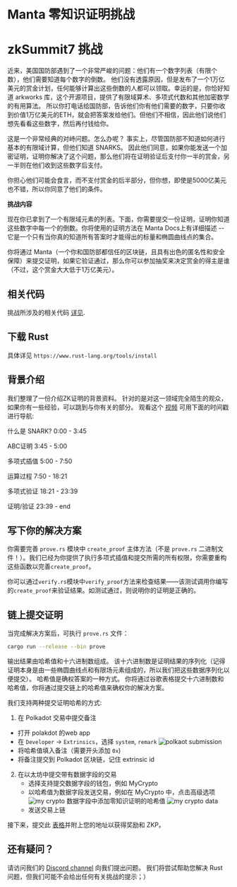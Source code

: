 # Manta 零知识证明挑战

# zkSummit7 挑战

近来，美国国防部遇到了一个非常严峻的问题：他们有一个数字列表（有限个数），他们需要知道每个数字的倒数。 他们没有透露原因，但是发布了一个1万亿美元的赏金计划，任何能够计算出这些倒数的人都可以领取。幸运的是，你恰好知道 arkworks 库，这个开源项目，提供了有限域算术、多项式代数和其他加密数学的有用算法。 所以你打电话给国防部，告诉他们你有他们需要的数字，只要你收到价值1万亿美元的ETH，就会把答案发给他们。但他们不相信，因此他们说他们想先看看这些数字，然后再付钱给你。

这是一个非常经典的对峙问题。怎么办呢？ 事实上，尽管国防部不知道如何进行基本的有限域计算，但他们知道 SNARKS。 因此他们同意，如果你能发送一个加密证明，证明你解决了这个问题，那么他们将在证明验证后支付你一半的赏金，另一半则在他们收到这些数字后支付。

你担心他们可能会食言，而不支付赏金的后半部分，但你想，即使是5000亿美元也不错，所以你同意了他们的条件。

**挑战内容**

现在你已拿到了一个有限域元素的列表。下面，你需要提交一份证明，证明你知道这些数字中每一个的倒数。你将使用的证明方法在 Manta Docs上有详细描述 -- 它是一个只有当你真的知道所有答案时才能得出的标量和椭圆曲线点的集合。

你将通过 Manta（一个你和国防部都信任的区块链，且具有出色的匿名性和安全保障）来提交证明，如果它验证通过，那么你可以参加抽奖来决定赏金的得主是谁（不过，这个赏金大大低于1万亿美元）。

## 相关代码

挑战所涉及的相关代码 [详见](https://github.com/Manta-Network/ZKSummitHackingChallenge).

## 下载 Rust
具体详见 `https://www.rust-lang.org/tools/install`

## 背景介绍

我们整理了一份介绍ZK证明的背景资料。 针对的是对这一领域完全陌生的观众，如果你有一些经验，可以跳到与你有关的部分。 观看这个 [视频](https://drive.google.com/file/d/1mwLsnU_1mNWUV7f7jYAwcJDet7aQETaD/view?usp=sharing) 可用下面的时间戳进行导航:

什么是 SNARK? 0:00 - 3:45

ABC证明 3:45 - 5:00

多项式插值 5:00 - 7:50

运算过程  7:50 - 18:21

多项式验证 18:21 - 23:39

证明/验证 23:39 - end

## 写下你的解决方案

你需要完善 `prove.rs` 模块中 `create_proof` 主体方法（不是 `prove.rs` 二进制文件！）。我们已经为你提供了执行多项式插值和提交所需的所有权限，你需要重构这些函数以完善`create_proof`。

你可以通过`verify.rs`模块中`verify_proof`方法来检查结果——该测试调用你编写的`create_proof`来验证结果。如测试通过，则说明你的证明是正确的。

## **链上提交证明**

当完成解决方案后，可执行 `prove.rs` 文件：

```sh
cargo run --release --bin prove
```

输出结果由哈希值和十六进制数组成。 该十六进制数是证明结果的序列化（记得证明本身是由一些椭圆曲线点和有限场元素组成的，所以我们把这些数据序列化以便提交）。 哈希值是确权答案的一种方式。 你将通过谷歌表格提交十六进制数和哈希值，你将通过提交链上的哈希值来确权你的解决方案。

我们支持两种提交证明哈希的方式:
1.  在 Polkadot 交易中提交备注
   * 打开 polakdot 的web app
   * 在 `Developer` -> `Extrinsics`，选择 `system`, `remark`
     ![polkaot submission](../../../../../docs/learn/resources/polakdot-submit.png)
   * 将哈希值填入备注（需要开头添加 `0x`)
   * 将备注提交到 Polkadot 区块链，记住 extrinsic id
   
2. 在以太坊中提交带有数据字段的交易
   * 选择支持提交数据字段的钱包，例如 MyCrypto
   * 以哈希值为数据字段发送交易，例如在 MyCrypto 中，点击高级选项
     ![my crypto](../../../../../docs/learn/resources/my-crypto-1.png)
    数据字段中添加零知识证明的哈希值
     ![my crypto data](../../../../../docs/learn/resources/my-crypto-2.png)
   * 发送交易上链

接下来，提交此 [表格](https://forms.gle/ZpGua9DUmwmYgiGdA)并附上您的地址以获得奖励和 ZKP。

## 还有疑问？

请访问我们的 [Discord channel](https://discord.gg/MTBFB5rbJ8) 向我们提出问题。 我们将尝试帮助您解决 Rust 问题，但我们可能不会给出任何有关挑战的提示；）
